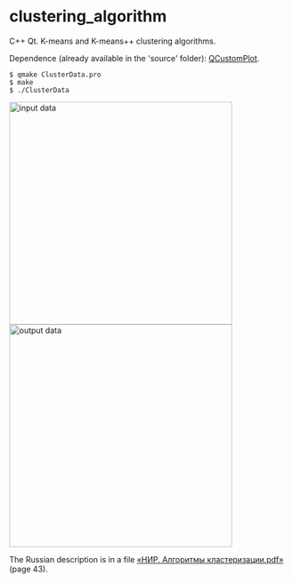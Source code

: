 # clustering_algorithm
C++ Qt. K-means and K-means++ clustering algorithms.

Dependence (already available in the 'source' folder):
[QCustomPlot](https://github.com/PTGF/QCustomPlot/blob/master/LICENSE).

```
$ qmake ClusterData.pro
$ make
$ ./ClusterData
```

<img src="https://github.com/quint-t/clustering_algorithm/blob/main/input.png" alt="input data" width="400">
<img src="https://github.com/quint-t/clustering_algorithm/blob/main/output.png" alt="output data" width="400">

The Russian description is in a file [«НИР. Алгоритмы кластеризации.pdf»](https://github.com/quint-t/clustering_algorithm/blob/main/%D0%9D%D0%98%D0%A0.%20%D0%90%D0%BB%D0%B3%D0%BE%D1%80%D0%B8%D1%82%D0%BC%D1%8B%20%D0%BA%D0%BB%D0%B0%D1%81%D1%82%D0%B5%D1%80%D0%B8%D0%B7%D0%B0%D1%86%D0%B8%D0%B8.pdf) (page 43).

